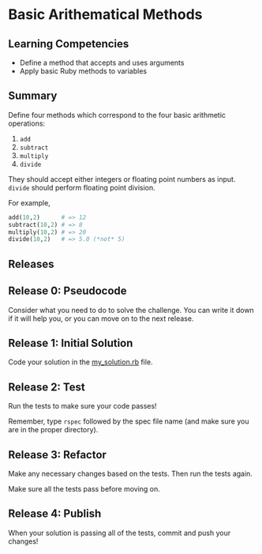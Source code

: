 # Basic Arithematical Methods

## Learning Competencies
- Define a method that accepts and uses arguments
- Apply basic Ruby methods to variables

## Summary
Define four methods which correspond to the four basic arithmetic operations:

1. `add`
2. `subtract`
3. `multiply`
4. `divide`

They should accept either integers or floating point numbers as input.  `divide` should perform floating point division.

For example,

```ruby
add(10,2)      # => 12
subtract(10,2) # => 8
multiply(10,2) # => 20
divide(10,2)   # => 5.0 (*not* 5)
```

## Releases

## Release 0: Pseudocode
Consider what you need to do to solve the challenge. You can write it down if it will help you, or you can move on to the next release.

## Release 1: Initial Solution
Code your solution in the [my_solution.rb](my_solution.rb) file.

## Release 2: Test
Run the tests to make sure your code passes!

Remember, type `rspec` followed by the spec file name (and make sure you are in the proper directory).

## Release 3: Refactor
Make any necessary changes based on the tests. Then run the tests again.

Make sure all the tests pass before moving on.

## Release 4: Publish
When your solution is passing all of the tests, commit and push your changes!






